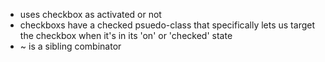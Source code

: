 * uses checkbox as activated or not
* checkboxs have a checked psuedo-class that specifically lets us target the checkbox when it's in its 'on' or 'checked' state
* ~ is a sibling combinator